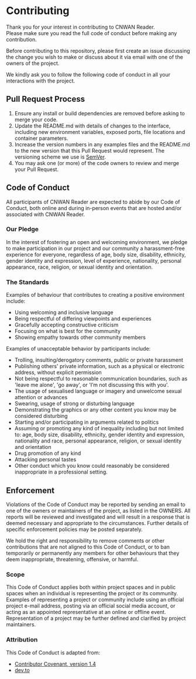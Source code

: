 # Contributing

Thank you for your interest in contributing to CNWAN Reader.  
Please make sure you read the full code of conduct before making any
contribution.

Before contributing to this repository, please first create an issue discussing
the change you wish to make or discuss about it via email with one of the
owners of the project.

We kindly ask you to follow the following code of conduct in all your
interactions with the project.

## Pull Request Process

1. Ensure any install or build dependencies are removed before asking to merge
your code.
2. Update the README.md with details of changes to the interface, including new
environment variables, exposed ports, file locations and container parameters.
3. Increase the version numbers in any examples files and the README.md to the
new version that this Pull Request would represent. The versioning scheme we
use is [SemVer](http://semver.org/).
4. You may ask one (or more) of the code owners to review and merge your Pull
Request.

## Code of Conduct

All participants of CNWAN Reader are expected to abide by our Code of Conduct,
both online and during in-person events that are hosted and/or associated
with CNWAN Reader.

### Our Pledge

In the interest of fostering an open and welcoming environment, we pledge
to make participation in our project and our community a harassment-free
experience for everyone, regardless of age, body size, disability, ethnicity,
gender identity and expression, level of experience, nationality, personal
appearance, race, religion, or sexual identity and orientation.

### The Standards

Examples of behaviour that contributes to creating a positive environment
include:

* Using welcoming and inclusive language
* Being respectful of differing viewpoints and experiences
* Gracefully accepting constructive criticism
* Focusing on what is best for the community
* Showing empathy towards other community members

Examples of unacceptable behavior by participants include:

* Trolling, insulting/derogatory comments, public or private harassment
* Publishing others' private information, such as a physical or electronic
address, without explicit permission
* Not being respectful to reasonable communication boundaries, such as
'leave me alone', 'go away', or 'I’m not discussing this with you'.
* The usage of sexualised language or imagery and unwelcome sexual attention
or advances
* Swearing, usage of strong or disturbing language
* Demonstrating the graphics or any other content you know may be considered
disturbing
* Starting and/or participating in arguments related to politics
* Assuming or promoting any kind of inequality including but not limited to:
age, body size, disability, ethnicity, gender identity and expression,
nationality and race, personal appearance, religion, or sexual identity and
orientation
* Drug promotion of any kind
* Attacking personal tastes
* Other conduct which you know could reasonably be considered inappropriate in
a professional setting.

## Enforcement

Violations of the Code of Conduct may be reported by sending an email to one
of the owners or maintainers of the project, as listed in the OWNERS.
All reports will be reviewed and investigated and will result in a response
that is deemed necessary and appropriate to the circumstances. Further details
of specific enforcement policies may be posted separately.

We hold the right and responsibility to remove comments or other contributions
that are not aligned to this Code of Conduct, or to ban temporarily or
permanently any members for other behaviours that they deem inappropriate,
threatening, offensive, or harmful.

### Scope

This Code of Conduct applies both within project spaces and in public spaces
when an individual is representing the project or its community. Examples of
representing a project or community include using an official project e-mail
address, posting via an official social media account, or acting as an
appointed representative at an online or offline event.
Representation of a project may be further defined and clarified by project
maintainers.

### Attribution

This Code of Conduct is adapted from:

* [Contributor Covenant, version 1.4](http://contributor-covenant.org/version/1/4)
* [dev.to](https://dev.to/code-of-conduct)
